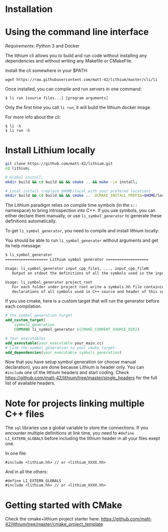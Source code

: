 # Installation

# Using the command line interface

*Requirements*: Python 3 and Docker

The lithium cli allows you to build and run code without installing any dependencies and without writing any Makefile or CMakeFile.

Install the cli somewhere in your $PATH:
```
wget https://raw.githubusercontent.com/matt-42/lithium/master/cli/li 
```

Once installed, you can compile and run servers in one command:
```
$ li run [source files...] [program arguments]
```

Only the first time you call `li run`, it will build the lithium docker image.

For more info about the cli:
```
$ li -h
$ li run -h
```

# Install Lithium locally

```sh
git clone https://github.com/matt-42/lithium.git
cd lithium;

# Global install:
mkdir build && cd build && && cmake .. && make -j4 install;

# Local install (replace $HOME/local with your prefered location)
mkdir build && cd build && && cmake .. -DCMAKE_INSTALL_PREFIX=$HOME/local && make -j4 install;
```

The Lithium paradigm relies on compile time symbols (in the `s::` namespace) to bring introspection
into C++. If you use symbols, you can either declare them manually, or use `li_symbol_generator` to generate
these definitions automatically.

To get `li_symbol_generator`, you need to compile and install lithium locally:


You should be able to run `li_symbol_generator` without arguments and get its help message:
```sh
$ li_symbol_generator
=================== Lithium symbol generator ===================

Usage: li_symbol_generator input_cpp_file1, ..., input_cpp_fileN
   Output on stdout the definitions of all the symbols used in the input files.

Usage: li_symbol_generator project_root
   For each folder under project root write a symbols.hh file containing the
   declarations of all symbols used in C++ source and header of this same directory.
```

If you use cmake, here is a custom target that will run the generator before each compilation.
```cmake
# the symbol generation target
add_custom_target(
    symbols_generation
    COMMAND li_symbol_generator ${CMAKE_CURRENT_SOURCE_DIR})

# Your executables
add_executable(your_executable your_main.cc)
# Link the symbol generation to your cmake target:
add_dependencies(your_executable symbols_generation)
```

Now that you have setup symbol generation (or choose manual declaration), you are done because 
Lithium is header only. You can  `#include` one of the lithium headers and start coding. Check
https://github.com/matt-42/lithium/tree/master/single_headers for the full list of available headers.


# Note for projects linking multiple C++ files

The `sql` libraries use a global variable to store the connections. If you encounter
multiple definitions at link time, you need to `#define LI_EXTERN_GLOBALS` before including the lithium
header in all your files exept one.

In one file:
```
#include <lithium.hh> // or <lithium_XXXX.hh> 
```

And in all the others:
```
#define LI_EXTERN_GLOBALS
#include <lithium.hh> // or <lithium_XXXX.hh> 
```

# Getting started with CMake

Check the cmake+lithium project starter here:
https://github.com/matt-42/lithium/tree/master/cmake_project_template
